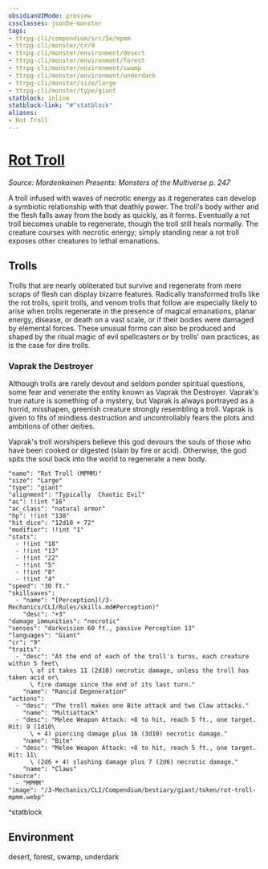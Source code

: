 ```yaml
---
obsidianUIMode: preview
cssclasses: json5e-monster
tags:
- ttrpg-cli/compendium/src/5e/mpmm
- ttrpg-cli/monster/cr/9
- ttrpg-cli/monster/environment/desert
- ttrpg-cli/monster/environment/forest
- ttrpg-cli/monster/environment/swamp
- ttrpg-cli/monster/environment/underdark
- ttrpg-cli/monster/size/large
- ttrpg-cli/monster/type/giant
statblock: inline
statblock-link: "#^statblock"
aliases:
- Rot Troll
---
```

# [Rot Troll](3-Mechanics\CLI\Compendium\bestiary\giant/rot-troll-mpmm.md)
*Source: Mordenkainen Presents: Monsters of the Multiverse p. 247*  

A troll infused with waves of necrotic energy as it regenerates can develop a symbiotic relationship with that deathly power. The troll's body wither and the flesh falls away from the body as quickly, as it forms. Eventually a rot troll becomes unable to regenerate, though the troll still heals normally. The creature courses with necrotic energy; simply standing near a rot troll exposes other creatures to lethal emanations.

## Trolls

Trolls that are nearly obliterated but survive and regenerate from mere scraps of flesh can display bizarre features. Radically transformed trolls like the rot trolls, spirit trolls, and venom trolls that follow are especially likely to arise when trolls regenerate in the presence of magical emanations, planar energy, disease, or death on a vast scale, or if their bodies were damaged by elemental forces. These unusual forms can also be produced and shaped by the ritual magic of evil spellcasters or by trolls' own practices, as is the case for dire trolls.

### Vaprak the Destroyer

Although trolls are rarely devout and seldom ponder spiritual questions, some fear and venerate the entity known as Vaprak the Destroyer. Vaprak's true nature is something of a mystery, but Vaprak is always portrayed as a horrid, misshapen, greenish creature strongly resembling a troll. Vaprak is given to fits of mindless destruction and uncontrollably fears the plots and ambitions of other deities.

Vaprak's troll worshipers believe this god devours the souls of those who have been cooked or digested (slain by fire or acid). Otherwise, the god spits the soul back into the world to regenerate a new body.

```statblock
"name": "Rot Troll (MPMM)"
"size": "Large"
"type": "giant"
"alignment": "Typically  Chaotic Evil"
"ac": !!int "16"
"ac_class": "natural armor"
"hp": !!int "138"
"hit_dice": "12d10 + 72"
"modifier": !!int "1"
"stats":
  - !!int "18"
  - !!int "13"
  - !!int "22"
  - !!int "5"
  - !!int "8"
  - !!int "4"
"speed": "30 ft."
"skillsaves":
  - "name": "[Perception](/3-Mechanics/CLI/Rules/skills.md#Perception)"
    "desc": "+3"
"damage_immunities": "necrotic"
"senses": "darkvision 60 ft., passive Perception 13"
"languages": "Giant"
"cr": "9"
"traits":
  - "desc": "At the end of each of the troll's turns, each creature within 5 feet\
      \ of it takes 11 (2d10) necrotic damage, unless the troll has taken acid or\
      \ fire damage since the end of its last turn."
    "name": "Rancid Degeneration"
"actions":
  - "desc": "The troll makes one Bite attack and two Claw attacks."
    "name": "Multiattack"
  - "desc": "Melee Weapon Attack: +8 to hit, reach 5 ft., one target. Hit: 9 (1d10\
      \ + 4) piercing damage plus 16 (3d10) necrotic damage."
    "name": "Bite"
  - "desc": "Melee Weapon Attack: +8 to hit, reach 5 ft., one target. Hit: 11\
      \ (2d6 + 4) slashing damage plus 7 (2d6) necrotic damage."
    "name": "Claws"
"source":
  - "MPMM"
"image": "/3-Mechanics/CLI/Compendium/bestiary/giant/token/rot-troll-mpmm.webp"
```
^statblock

## Environment

desert, forest, swamp, underdark
